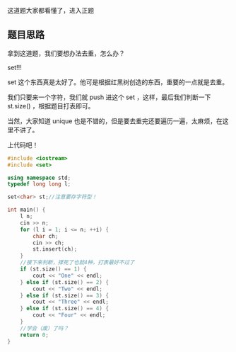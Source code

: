 这道题大家都看懂了，进入正题

## 题目思路

拿到这道题，我们要想办法去重，怎么办？

set!!!

set 这个东西真是太好了。他可是根据红黑树创造的东西，重要的一点就是去重。

我们只要来一个字符，我们就 push 进这个 set ，这样，最后我们判断一下 st.size() ，根据题目打表即可。

当然，大家知道 unique 也是不错的，但是要去重完还要遍历一遍，太麻烦，在这里不讲了。

上代码吧！

```cpp
#include <iostream>
#include <set>

using namespace std;
typedef long long l;

set<char> st;//注意要存字符型！

int main() {
    l n;
    cin >> n;
    for (l i = 1; i <= n; ++i) {
        char ch;
        cin >> ch;
        st.insert(ch);
    }
  	//接下来判断，撑死了也就4种，打表最好不过了
    if (st.size() == 1) {
        cout << "One" << endl;
    } else if (st.size() == 2) {
        cout << "Two" << endl;
    } else if (st.size() == 3) {
        cout << "Three" << endl;
    } else if (st.size() == 4) {
        cout << "Four" << endl;
    }
  	//学会（废）了吗？
    return 0;
}

```
